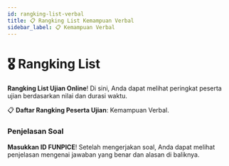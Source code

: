 ```yaml
---
id: rangking-list-verbal
title: 📋 Rangking List Kemampuan Verbal
sidebar_label: 📋 Kemampuan Verbal
---
```



# 🎖️ Rangking List

**Rangking List Ujian Online**! Di sini, Anda dapat melihat peringkat peserta ujian berdasarkan nilai dan durasi waktu.


📋 **Daftar Rangking Peserta Ujian**: Kemampuan Verbal.

### Penjelasan Soal

**Masukkan ID FUNPICE**! Setelah mengerjakan soal, Anda dapat melihat penjelasan mengenai jawaban yang benar dan alasan di baliknya.

